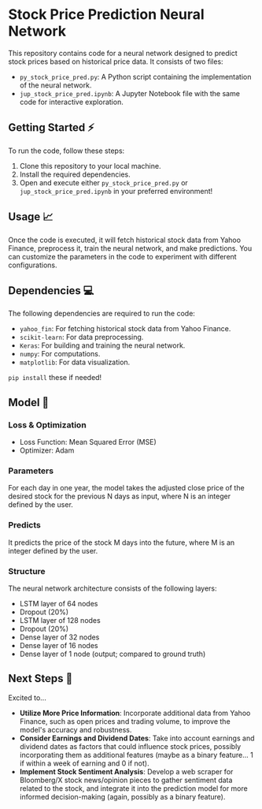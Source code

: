 # Stock Price Prediction Neural Network

This repository contains code for a neural network designed to predict stock prices based on historical price data. It consists of two files:

- `py_stock_price_pred.py`: A Python script containing the implementation of the neural network.
- `jup_stock_price_pred.ipynb`: A Jupyter Notebook file with the same code for interactive exploration.

## Getting Started :zap:

To run the code, follow these steps:

1. Clone this repository to your local machine.
2. Install the required dependencies.
3. Open and execute either `py_stock_price_pred.py` or `jup_stock_price_pred.ipynb` in your preferred environment!

## Usage :chart_with_upwards_trend:

Once the code is executed, it will fetch historical stock data from Yahoo Finance, preprocess it, train the neural network, and make predictions. You can customize the parameters in the code to experiment with different configurations.

## Dependencies :computer:

The following dependencies are required to run the code:

- `yahoo_fin`: For fetching historical stock data from Yahoo Finance.
- `scikit-learn`: For data preprocessing.
- `Keras`: For building and training the neural network.
- `numpy`: For computations.
- `matplotlib`: For data visualization.

`pip install` these if needed!

## Model :brain:

### Loss & Optimization
- Loss Function: Mean Squared Error (MSE)
- Optimizer: Adam


### Parameters
For each day in one year, the model takes the adjusted close price of the desired stock for the previous N days as input, where N is an integer defined by the user.

### Predicts
It predicts the price of the stock M days into the future, where M is an integer defined by the user.

### Structure
The neural network architecture consists of the following layers:

- LSTM layer of 64 nodes
- Dropout (20%)
- LSTM layer of 128 nodes
- Dropout (20%)
- Dense layer of 32 nodes
- Dense layer of 16 nodes
- Dense layer of 1 node (output; compared to ground truth)


## Next Steps :rocket:
Excited to...
- **Utilize More Price Information**: Incorporate additional data from Yahoo Finance, such as open prices and trading volume, to improve the model's accuracy and robustness.
- **Consider Earnings and Dividend Dates**: Take into account earnings and dividend dates as factors that could influence stock prices, possibly incorporating them as additional features (maybe as a binary feature... 1 if within a week of earning and 0 if not).
- **Implement Stock Sentiment Analysis**: Develop a web scraper for Bloomberg/X stock news/opinion pieces to gather sentiment data related to the stock, and integrate it into the prediction model for more informed decision-making (again, possibly as a binary feature).

